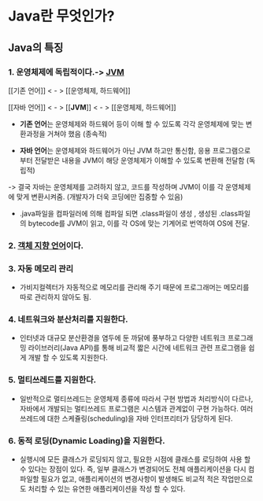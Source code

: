 # Java란 무엇인가?

## Java의 특징

### 1. 운영체제에 독립적이다.-> [JVM](jvm.md)

[[기존 언어]] < - > [[운영체제, 하드웨어]]

[[자바 언어]] < - > [[**JVM**]] < - > [[운영체제, 하드웨어]] 

- **기존 언어**는 운영체제와 하드웨어 등이 이해 할 수 있도록 각각 운영체제에 맞는 변환과정을 거쳐야 했음 (종속적)

- **자바 언어**는 운영체제와 하드웨어가 아닌 JVM 하고만 통신함, 응용 프로그램으로부터 전달받은 내용을 JVM이 해당 운영체제가 이해할 수 있도록 변환해 전달함 (독립적)

-> 결국 자바는 운영체제를 고려하지 않고, 코드를 작성하며 JVM이 이를 각 운영체제에 맞게 변환시켜줌. (개발자가 더욱 코딩에만 집중할 수 있음)

- .java파일을 컴파일러에 의해 컴파일 되면 .class파일이 생성 , 생성된 .class파일의 bytecode를 JVM이 읽고, 이를 각 OS에 맞는 기계어로 번역하여 OS에 전달.

### 2. [객체 지향 언어](oop.md)이다.

### 3. 자동 메모리 관리 

-  가비지컬렉터가 자동적으로 메모리를 관리해 주기 때문에 프로그래머는 메모리를 따로 관리하지 않아도 됨.

### 4. 네트워크와 분산처리를 지원한다.

- 인터넷과 대규모 분산환경을 염두에 둔 까닭에 풍부하고 다양한 네트워크 프로그래밍 라이브러리(Java API)를 통해 비교적 짧은 시간에 네트워크 관련 프로그램을 쉽게 개발 할 수 있도록 지원한다.

### 5. 멀티쓰레드를 지원한다.

- 일반적으로 멀티쓰레드는 운영체제 종류에 따라서 구현 방법과 처리방식이 다르나, 자바에서 개발되는 멀티쓰레드 프로그램은 시스템과 관계없이 구현 가능하다. 여러 쓰레드에 대한 스케쥴링(scheduling)을 자바 인터프리터가 담당하게 된다.

### 6. 동적 로딩(Dynamic Loading)을 지원한다.

- 실행시에 모든 클래스가 로딩되지 않고, 필요한 시점에 클래스를 로딩하여 사용 할 수 있다는 장점이 있다. 즉, 일부 클래스가 변경되어도 전체 애플리케이션을 다시 컴파일할 필요가 없고, 애플리케이션의 변경사항이 발생해도 비교적 적은 작업만으로도 처리할 수 있는 유연한 애플리케이션을 작성 할 수 있다.



